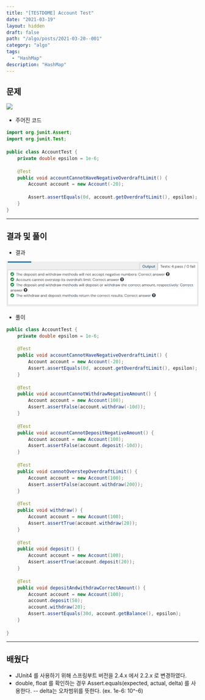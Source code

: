 ```yaml
---
title: "[TESTDOME] Account Test"
date: "2021-03-19"
layout: hidden
draft: false
path: "/algo/posts/2021-03-20--001"
category: "algo"
tags:
  - "HashMap"
description: "HashMap"
---
```


## 문제

![](./001-02.PNG)

- 주어진 코드

```java
import org.junit.Assert;
import org.junit.Test;

public class AccountTest {
    private double epsilon = 1e-6;

    @Test
    public void accountCannotHaveNegativeOverdraftLimit() {
        Account account = new Account(-20);
        
        Assert.assertEquals(0d, account.getOverdraftLimit(), epsilon);
    }
}
```

---

## 결과 및 풀이
- 결과 

![](./002-02.PNG)

- 풀이

```java
public class AccountTest {
    private double epsilon = 1e-6;

    @Test
    public void accountCannotHaveNegativeOverdraftLimit() {
        Account account = new Account(-20);
        Assert.assertEquals(0d, account.getOverdraftLimit(), epsilon);
    }
    
    @Test
    public void accountCannotWithdrawNegativeAmount() {
        Account account = new Account(100);
        Assert.assertFalse(account.withdraw(-10d));
    }
    
    @Test
    public void accountCannotDepositNegativeAmount() {
        Account account = new Account(100);
        Assert.assertFalse(account.deposit(-10d));
    }
    
    @Test
    public void cannotOverstepOverdraftLimit() {
        Account account = new Account(100);
        Assert.assertFalse(account.withdraw(200));
    }
    
    @Test
    public void withdraw() {
        Account account = new Account(100);
        Assert.assertTrue(account.withdraw(20));
    }
    
    @Test
    public void deposit() {
        Account account = new Account(100);
        Assert.assertTrue(account.deposit(20));
    }
    
    @Test
    public void depositAndwithdrawCorrectAmount() {
        Account account = new Account(100);
        account.deposit(50);
        account.withdraw(20);
        Assert.assertEquals(30d, account.getBalance(), epsilon);
    }
    
}
```

---

## 배웠다
- JUnit4 를 사용하기 위해 스프링부트 버전을 2.4.x 에서 2.2.x 로 변경하였다.
- double, float 를 확인하는 경우 Assert.equals(expected, actual, delta) 를 사용한다.
    -- delta는 오차범위를 뜻한다. (ex. 1e-6: 10^-6)
